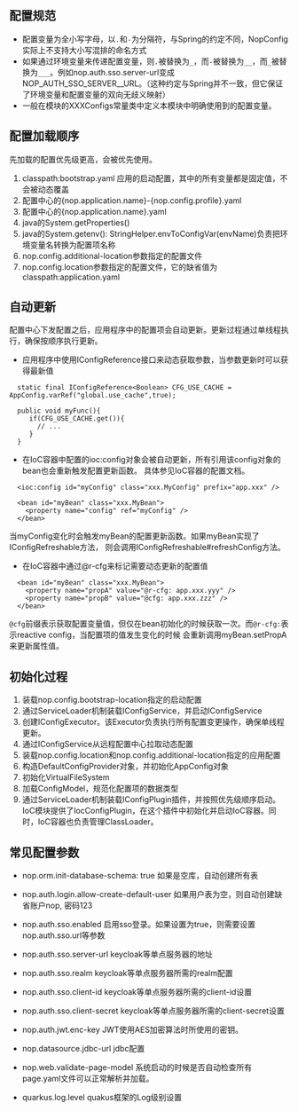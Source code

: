 ## 配置规范
* 配置变量为全小写字母，以`.`和`-`为分隔符，与Spring的约定不同，NopConfig实际上不支持大小写混排的命名方式
* 如果通过环境变量来传递配置变量，则`.`被替换为`_`，而`-`被替换为`__`，而`_`被替换为`___`。例如nop.auth.sso.server-url变成NOP_AUTH_SSO_SERVER__URL。（这种约定与Spring并不一致，但它保证了环境变量和配置变量的双向无歧义映射）
* 一般在模块的XXXConfigs常量类中定义本模块中明确使用到的配置变量。

## 配置加载顺序
先加载的配置优先级更高，会被优先使用。

1. classpath:bootstrap.yaml 应用的启动配置，其中的所有变量都是固定值，不会被动态覆盖
2. 配置中心的{nop.application.name}-{nop.config.profile}.yaml
3. 配置中心的{nop.application.name}.yaml
4. java的System.getProperties()
5. java的System.getenv(): StringHelper.envToConfigVar(envName)负责把环境变量名转换为配置项名称
6. nop.config.additional-location参数指定的配置文件
7. nop.config.location参数指定的配置文件，它的缺省值为 classpath:application.yaml

## 自动更新

配置中心下发配置之后，应用程序中的配置项会自动更新。更新过程通过单线程执行，确保按顺序执行更新。

* 应用程序中使用IConfigReference接口来动态获取参数，当参数更新时可以获得最新值

```
  static final IConfigReference<Boolean> CFG_USE_CACHE = AppConfig.varRef("global.use_cache",true);
  
  public void myFunc(){
     if(CFG_USE_CACHE.get()){
       // ...
     }
  }
```

* 在IoC容器中配置的ioc:config对象会被自动更新，所有引用该config对象的bean也会重新触发配置更新函数。 具体参见IoC容器的配置文档。

````
  <ioc:config id="myConfig" class="xxx.MyConfig" prefix="app.xxx" />
  
  <bean id="myBean" class="xxx.MyBean">
    <property name="config" ref="myConfig" />
  </bean>
````

当myConfig变化时会触发myBean的配置更新函数。如果myBean实现了IConfigRefreshable方法，
则会调用IConfigRefreshable#refreshConfig方法。

* 在IoC容器中通过@r-cfg来标记需要动态更新的配置值

````
  <bean id="myBean" class="xxx.MyBean">
    <property name="propA" value="@r-cfg: app.xxx.yyy" />
    <property name="propB" value="@cfg: app.xxx.zzz" />
  </bean>
````

`@cfg`前缀表示获取配置变量值，但仅在bean初始化的时候获取一次。而`@r-cfg:`表示reactive config，当配置项的值发生变化的时候 会重新调用myBean.setPropA来更新属性值。

## 初始化过程

1. 装载nop.config.bootstrap-location指定的启动配置
2. 通过ServiceLoader机制装载IConfigService，并启动IConfigService
3. 创建IConfigExecutor。该Executor负责执行所有配置变更操作，确保单线程更新。
4. 通过IConfigService从远程配置中心拉取动态配置
5. 装载nop.config.location和nop.config.additional-location指定的应用配置
6. 构造DefaultConfigProvider对象，并初始化AppConfig对象
7. 初始化VirtualFileSystem
8. 加载ConfigModel，规范化配置项的数据类型
9. 通过ServiceLoader机制装载IConfigPlugin插件，并按照优先级顺序启动。
   IoC模块提供了IocConfigPlugin，在这个插件中初始化并启动IoC容器。同时，IoC容器也负责管理ClassLoader。

## 常见配置参数

* nop.orm.init-database-schema: true 
如果是空库，自动创建所有表

* nop.auth.login.allow-create-default-user
如果用户表为空，则自动创建缺省账户nop, 密码123

* nop.auth.sso.enabled
启用sso登录。如果设置为true，则需要设置nop.auth.sso.url等参数

* nop.auth.sso.server-url
keycloak等单点服务器的地址

* nop.auth.sso.realm
keycloak等单点服务器所需的realm配置

* nop.auth.sso.client-id
keycloak等单点服务器所需的client-id设置

* nop.auth.sso.client-secret
keycloak等单点服务器所需的client-secret设置

* nop.auth.jwt.enc-key
JWT使用AES加密算法时所使用的密钥。

* nop.datasource.jdbc-url
jdbc配置

* nop.web.validate-page-model
系统启动的时候是否自动检查所有page.yaml文件可以正常解析并加载。


* quarkus.log.level
quakus框架的Log级别设置